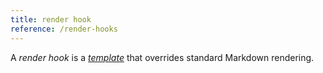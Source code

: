 ```yaml
---
title: render hook
reference: /render-hooks
---
```


A _render hook_ is a [_template_](g) that overrides standard Markdown rendering.
